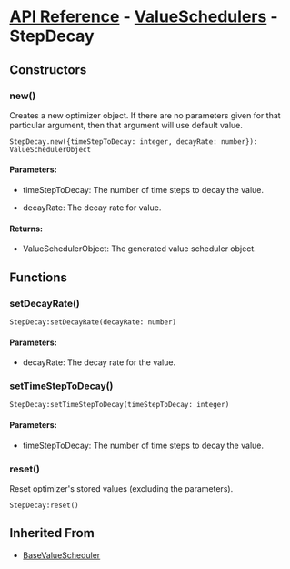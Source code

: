 # [API Reference](../../API.md) - [ValueSchedulers](../ValueSchedulers.md) - StepDecay

## Constructors

### new()

Creates a new optimizer object. If there are no parameters given for that particular argument, then that argument will use default value.

```
StepDecay.new({timeStepToDecay: integer, decayRate: number}): ValueSchedulerObject
```

#### Parameters:

* timeStepToDecay: The number of time steps to decay the value.

* decayRate: The decay rate for value.

#### Returns:

* ValueSchedulerObject: The generated value scheduler object.

## Functions

### setDecayRate()

```
StepDecay:setDecayRate(decayRate: number)
```

#### Parameters:

* decayRate: The decay rate for the value.

### setTimeStepToDecay()

```
StepDecay:setTimeStepToDecay(timeStepToDecay: integer)
```

#### Parameters:

* timeStepToDecay: The number of time steps to decay the value.

### reset()

Reset optimizer's stored values (excluding the parameters).

```
StepDecay:reset()
```

## Inherited From

* [BaseValueScheduler](BaseValueScheduler.md)
